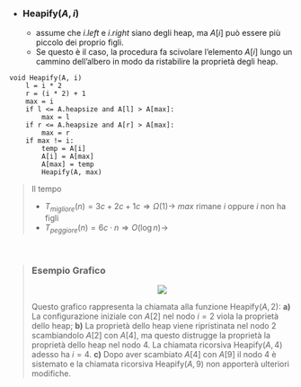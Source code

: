 - ### Heapify($A, i$)
	- assume che $i.left$ e $i.right$ siano degli heap, ma $A[i]$ può essere più piccolo dei proprio figli.
	- Se questo è il caso, la procedura fa scivolare l’elemento $A[i]$ lungo un cammino dell’albero in modo da ristabilire la proprietà degli heap.

``` Pseudocodice TI:"Heapify" "FOLD"
void Heapify(A, i)
	l = i * 2
	r = (i * 2) + 1
	max = i
	if l <= A.heapsize and A[l] > A[max]:
		max = l
	if r <= A.heapsize and A[r] > A[max]:
		max = r
	if max != i:
		temp = A[i]
		A[i] = A[max]
		A[max] = temp
		Heapify(A, max)
``` 

>Il tempo 
>- $T_{migliore}(n) = 3c + 2c + 1c \Rightarrow Ω(1) \rightarrow$ $max$ rimane $i$ oppure $i$ non ha figli
>- $T_{peggiore}(n) = 6c·n \Rightarrow O(\log n) \rightarrow$   

<br>

>### Esempio Grafico
><center><img src="https://cis.temple.edu/~pwang/5511-PT/Lecture/5511-04-03.jpg"></center>
>
> Questo grafico rappresenta la chiamata alla funzione Heapify$(A, 2)$:
> **a)** La configurazione iniziale con $A[2]$ nel nodo $i=2$ viola la proprietà dello heap; 
> **b)** La proprietà dello heap viene ripristinata nel nodo $2$ scambiandolo $A[2]$ con $A[4]$, ma questo distrugge la proprietà la proprietà dello heap nel nodo $4$. La chiamata ricorsiva Heapify$(A, 4)$ adesso ha $i=4$.
> **c)** Dopo aver scambiato $A[4]$ con $A[9]$ il nodo $4$ è sistemato e la chiamata ricorsiva Heapify$(A, 9)$ non apporterà ulteriori modifiche.